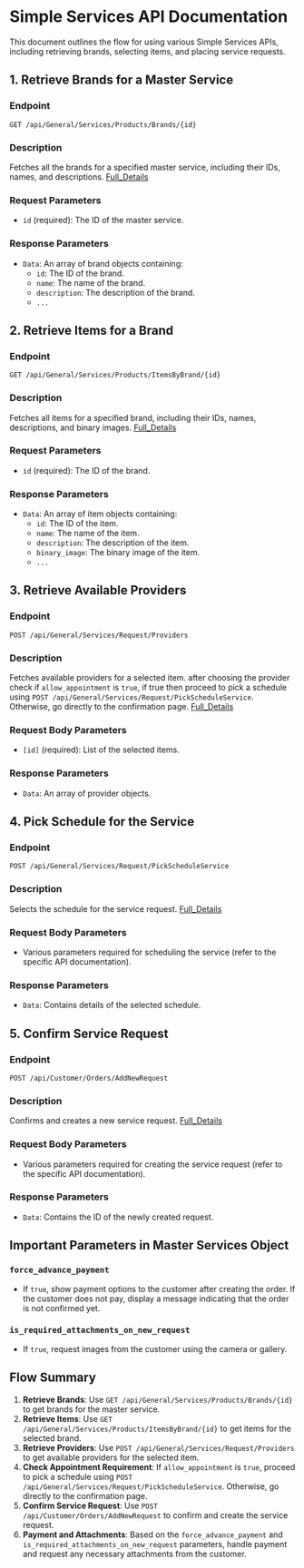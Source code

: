 # Simple Services API Documentation

This document outlines the flow for using various Simple Services APIs, including retrieving brands, selecting items, and placing service requests.

## 1. Retrieve Brands for a Master Service

### Endpoint
`GET /api/General/Services/Products/Brands/{id}`

### Description
Fetches all the brands for a specified master service, including their IDs, names, and descriptions. [Full_Details](Brands.md)

### Request Parameters
- `id` (required): The ID of the master service.

### Response Parameters
- `Data`: An array of brand objects containing:
  - `id`: The ID of the brand.
  - `name`: The name of the brand.
  - `description`: The description of the brand.
  - `...`

## 2. Retrieve Items for a Brand

### Endpoint
`GET /api/General/Services/Products/ItemsByBrand/{id}`

### Description
Fetches all items for a specified brand, including their IDs, names, descriptions, and binary images. [Full_Details](ItemByBrand.md)

### Request Parameters
- `id` (required): The ID of the brand.

### Response Parameters
- `Data`: An array of item objects containing:
  - `id`: The ID of the item.
  - `name`: The name of the item.
  - `description`: The description of the item.
  - `binary_image`: The binary image of the item.
  - `...`

## 3. Retrieve Available Providers

### Endpoint
`POST /api/General/Services/Request/Providers`

### Description
Fetches available providers for a selected item. after choosing the provider check if `allow_appointment` is `true`, if true then proceed to pick a schedule using `POST /api/General/Services/Request/PickScheduleService`. Otherwise, go directly to the confirmation page. [Full_Details](../GetProviders.md)

### Request Body Parameters
- `[id]` (required): List of the selected items.

### Response Parameters
- `Data`: An array of provider objects.

## 4. Pick Schedule for the Service

### Endpoint
`POST /api/General/Services/Request/PickScheduleService`

### Description
Selects the schedule for the service request. [Full_Details](../PickScheduele.md)

### Request Body Parameters
- Various parameters required for scheduling the service (refer to the specific API documentation).

### Response Parameters
- `Data`: Contains details of the selected schedule.

## 5. Confirm Service Request

### Endpoint
`POST /api/Customer/Orders/AddNewRequest`

### Description
Confirms and creates a new service request. [Full_Details](../../customer/Orders/AddNewOrder.md)

### Request Body Parameters
- Various parameters required for creating the service request (refer to the specific API documentation).

### Response Parameters
- `Data`: Contains the ID of the newly created request.

## Important Parameters in Master Services Object

### `force_advance_payment`
- If `true`, show payment options to the customer after creating the order. If the customer does not pay, display a message indicating that the order is not confirmed yet.

### `is_required_attachments_on_new_request`
- If `true`, request images from the customer using the camera or gallery.

## Flow Summary

1. **Retrieve Brands**: Use `GET /api/General/Services/Products/Brands/{id}` to get brands for the master service.
2. **Retrieve Items**: Use `GET /api/General/Services/Products/ItemsByBrand/{id}` to get items for the selected brand.
3. **Retrieve Providers**: Use `POST /api/General/Services/Request/Providers` to get available providers for the selected item.
4. **Check Appointment Requirement**: If `allow_appointment` is `true`, proceed to pick a schedule using `POST /api/General/Services/Request/PickScheduleService`. Otherwise, go directly to the confirmation page.
5. **Confirm Service Request**: Use `POST /api/Customer/Orders/AddNewRequest` to confirm and create the service request.
6. **Payment and Attachments**: Based on the `force_advance_payment` and `is_required_attachments_on_new_request` parameters, handle payment and request any necessary attachments from the customer.
